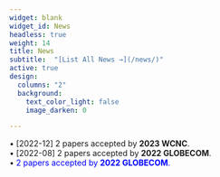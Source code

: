 ```yaml
---
widget: blank
widget_id: News
headless: true
weight: 14
title: News
subtitle:  "[List All News →](/news/)"
active: true
design:
  columns: "2"
  background:
    text_color_light: false
    image_darken: 0

---
```

• [2022-12] 2 papers accepted by **2023 WCNC**.<br/>
• [2022-08] 2 papers accepted by **2022 GLOBECOM**.<br/>
• <font color=blue>2 papers accepted by **2022 GLOBECOM**. </font><br/>

